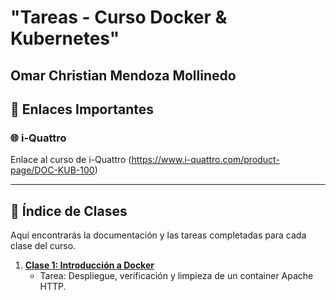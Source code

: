 <h1> "Tareas - Curso Docker & Kubernetes" </h1>
<h2>Omar Christian Mendoza Mollinedo</h2>


## 🔗 Enlaces Importantes

### 🌐 i-Quattro 

Enlace al curso de i-Quattro (https://www.i-quattro.com/product-page/DOC-KUB-100)

---

## 🧭 Índice de Clases

Aquí encontrarás la documentación y las tareas completadas para cada clase del curso.

1.  **[Clase 1: Introducción a Docker](./clase1/README.md)**
    * Tarea: Despliegue, verificación y limpieza de un container Apache HTTP.
        
